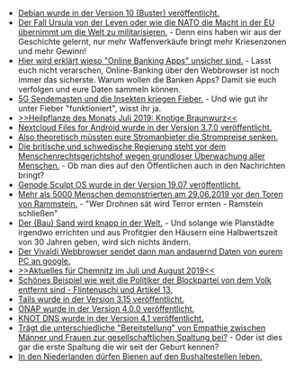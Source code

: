 * [Debian wurde in der Version 10 (Buster) veröffentlicht.](https://www.pro-linux.de/news/1/27227/debian-10-buster-freigegeben.html)
* [Der Fall Ursula von der Leyen oder wie die NATO die Macht in der EU übernimmt um die Welt zu militarisieren.](https://weltnetz.tv/video/1987-die-nato-uebernimmt-die-europaeische-union) - Denn eins haben wir aus der Geschichte gelernt, nur mehr Waffenverkäufe bringt mehr Kriesenzonen und mehr Gewinn!
* [Hier wird erklärt wieso "Online Banking Apps" unsicher sind.](https://www.kuketz-blog.de/wie-banken-online-banking-durch-apps-unsicher-machen/) - Lasst euch nicht verarschen, Online-Banking über den Webbrowser ist noch immer das sicherste. Warum wollen die Banken Apps? Damit sie euch verfolgen und eure Daten sammeln können.
* [5G Sendemasten und die Insekten kriegen Fieber.](https://netzfrauen.org/2019/07/09/5g-2/) - Und wie gut ihr unter Fieber "funktioniert", wisst ihr ja.
* [>>Heilpflanze des Monats Juli 2019: Knotige Braunwurz<<](https://bio-erzgebirge.de/wp/?p=18769)
* [Nextcloud Files for Android wurde in der Version 3.7.0 veröffentlicht.](https://nextcloud.com/blog/android-files-3.7.0-chromebook-support-talk-integration-and-more/)
* [Also theoretisch müssten eure Stromanbieter die Strompreise senken.](https://www.sonnenseite.com/de/politik/bundesgerichtshof-bestaetigt-senkung-der-netzrenditen.html)
* [Die britische und schwedische Regierung steht vor dem Menschenrechtsgerichtshof wegen grundloser Überwachung aller Menschen.](https://www.ccc.de/de/updates/2019/geheimdienste-wieder-vorm-egmr) - Ob man dies auf den Öffentlichen auch in den Nachrichten bringt?
* [Genode Sculpt OS wurde in der Version 19.07 veröffentlicht.](https://www.phoronix.com/scan.php?page=news_item&px=Genode-Sculpt-OS-19.07)
* [Mehr als 5000 Menschen demonstrierten am 29.06.2019 vor den Toren von Rammstein.](https://www.neopresse.com/politik/tausende-protestierten-gegen-ramstein-und-drohnenkriege/) - "Wer Drohnen sät wird Terror ernten - Ramstein schließen"
* [Der (Bau) Sand wird knapp in der Welt.](https://netzfrauen.org/2019/07/10/sand-2/) - Und solange wie Planstädte irgendwo errichten und aus Profitgier den Häusern eine Halbwertszeit von 30 Jahren geben, wird sich nichts ändern.
* [Der Vivaldi Webbrowser sendet dann man andauernd Daten von eurem PC an google.](https://www.kuketz-blog.de/vivaldi-browser-zu-eng-mit-google-verbandelt/)
* [>>Aktuelles für Chemnitz im Juli und August 2019<<](https://bio-erzgebirge.de/wp/?p=18792)
* [Schönes Beispiel wie weit die Politiker der Blockpartei von dem Volk entfernt sind - Flintenuschi und Artikel 13.](https://blog.fefe.de/?ts=a3d81c75)
* [Tails wurde in der Version 3.15 veröffentlicht.](https://www.pro-linux.de/news/1/27243/tails-315-behebt-kritische-fehler.html)
* [ONAP wurde in der Version 4.0.0 veröffentlicht.](https://www.pro-linux.de/news/1/27241/onap-400-dublin-freigegeben.html)
* [KNOT DNS wurde in der Version 4.1 veröffentlicht.](https://www.pro-linux.de/news/1/27247/knot-dns-41-unterst%C3%BCtzt-64-bit-arm.html)
* [Trägt die unterschiedliche "Bereitstellung" von Empathie zwischen Männer und Frauen zur gesellschaftlichen Spaltung bei?](https://man-tau.com/2019/07/11/gender-empathy-gap-day/) - Oder ist dies gar die erste Spaltung die wir seit der Geburt kennen?
* [In den Niederlanden dürfen Bienen auf den Bushaltestellen leben.](https://netzfrauen.org/2019/07/13/bees-5/)
